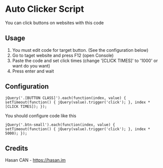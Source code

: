 # Auto Clicker Script
You can click buttons on websites with this code

## Usage

1. You must edit code for target button. (See the configuration below)
2. Go to taget website and press F12 (open Console) 
3. Paste the code and set click times (change '[CLICK TIMES]' to '1000' or want do you want)
4. Press enter and wait

## Configuration 

`jQuery('.[BUTTON CLASS]').each(function(index, value) { setTimeout(function() { jQuery(value).trigger('click'); }, index * [CLICK TIMES]); });`

You should configure code like this

`jQuery('.btn-small').each(function(index, value) { setTimeout(function() { jQuery(value).trigger('click'); }, index * 5000); });`

## Credits

Hasan CAN - https://hasan.im
